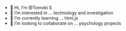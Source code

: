 - 👋 Hi, I’m @Tomoki S
- 👀 I’m interested in ... technology and investigation
- 🌱 I’m currently learning ... html,js
- 💞️ I’m looking to collaborate on ... psychology projects


<!---
reddsky51/reddsky51 is a ✨ special ✨ repository because its `README.md` (this file) appears on your GitHub profile.
You can click the Preview link to take a look at your changes.
--->
